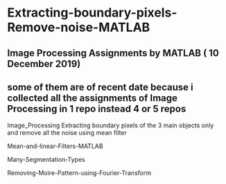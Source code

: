 # Extracting-boundary-pixels-Remove-noise-MATLAB

Image Processing Assignments by MATLAB ( 10 December 2019)
--------------------------------------------------------
some of them are of recent date because i collected all the assignments of Image Processing in 1 repo instead 4 or 5 repos
---------------------------------------------------------------------------------------------------------
Image_Processing Extracting boundary pixels of the 3 main objects only and remove all the noise using mean filter 

Mean-and-linear-Filters-MATLAB

Many-Segmentation-Types

Removing-Moire-Pattern-using-Fourier-Transform


